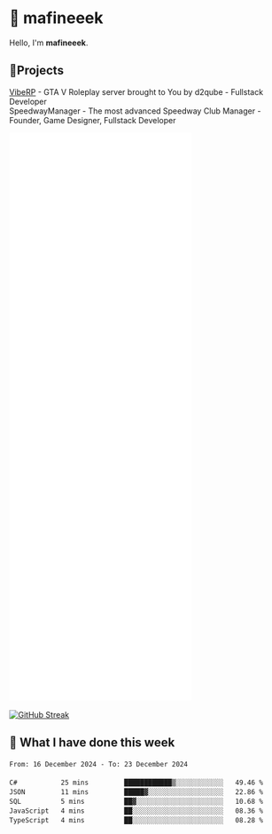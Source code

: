 # 👋 mafineeek
Hello, I'm **mafineeek**.

## 📝Projects

[VibeRP](https://v-rp.pl) - GTA V Roleplay server brought to You by d2qube - Fullstack Developer<br/>
SpeedwayManager - The most advanced Speedway Club Manager - Founder, Game Designer, Fullstack Developer


![](./github-metrics.svg)

[![GitHub Streak](https://streak-stats.demolab.com/?user=mafineeek)](https://git.io/streak-stats)

## 📰 What I have done this week
<!--START_SECTION:waka-->

```txt
From: 16 December 2024 - To: 23 December 2024

C#           25 mins         ████████████▒░░░░░░░░░░░░   49.46 %
JSON         11 mins         █████▓░░░░░░░░░░░░░░░░░░░   22.86 %
SQL          5 mins          ██▓░░░░░░░░░░░░░░░░░░░░░░   10.68 %
JavaScript   4 mins          ██░░░░░░░░░░░░░░░░░░░░░░░   08.36 %
TypeScript   4 mins          ██░░░░░░░░░░░░░░░░░░░░░░░   08.28 %
```

<!--END_SECTION:waka-->
